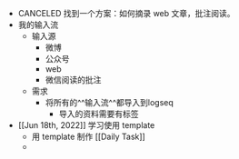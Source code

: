 - CANCELED 找到一个方案：如何摘录 web 文章，批注阅读。
- 我的输入流
	- 输入源
		- 微博
		- 公众号
		- web
		- 微信阅读的批注
	- 需求
		- 将所有的^^输入流^^都导入到logseq
			- 导入的资料需要有标签
- [[Jun 18th, 2022]] 学习使用 template
	- 用 template 制作 [[Daily Task]]
	-
